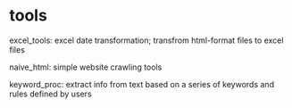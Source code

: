# tools

excel_tools: excel date transformation; transfrom html-format files to excel files

naive_html: simple website crawling tools 

keyword_proc: extract info from text based on a series of keywords and rules defined by users 
